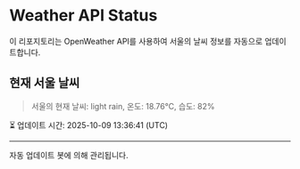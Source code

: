 
# Weather API Status

이 리포지토리는 OpenWeather API를 사용하여 서울의 날씨 정보를 자동으로 업데이트합니다.

## 현재 서울 날씨
> 서울의 현재 날씨: light rain, 온도: 18.76°C, 습도: 82%

⏳ 업데이트 시간: 2025-10-09 13:36:41 (UTC)

---
자동 업데이트 봇에 의해 관리됩니다.

